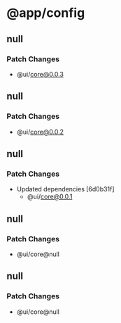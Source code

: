 # @app/config

## null

### Patch Changes

- @ui/core@0.0.3

## null

### Patch Changes

- @ui/core@0.0.2

## null

### Patch Changes

- Updated dependencies [6d0b31f]
  - @ui/core@0.0.1

## null

### Patch Changes

- @ui/core@null

## null

### Patch Changes

- @ui/core@null
